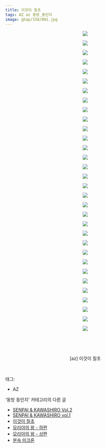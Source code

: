 ```yaml
---
title: 이것이 칠초
tags: AZ az 동방_동인지
image: ghap/158/001.jpg
---
```

<div class="article">
<p style="text-align: center; clear: none; float: none;"><img src="{{ site.nasurl }}/ghap/158/001.jpg"/></p>
<p style="text-align: center; clear: none; float: none;"><img src="{{ site.nasurl }}/ghap/158/002.jpg"/></p>
<p style="text-align: center; clear: none; float: none;"><img src="{{ site.nasurl }}/ghap/158/003.jpg"/></p>
<p style="text-align: center; clear: none; float: none;"><img src="{{ site.nasurl }}/ghap/158/004.jpg"/></p>
<p style="text-align: center; clear: none; float: none;"><img src="{{ site.nasurl }}/ghap/158/005.jpg"/></p>
<p style="text-align: center; clear: none; float: none;"><img src="{{ site.nasurl }}/ghap/158/006.jpg"/></p>
<p style="text-align: center; clear: none; float: none;"><img src="{{ site.nasurl }}/ghap/158/007.jpg"/></p>
<p style="text-align: center; clear: none; float: none;"><img src="{{ site.nasurl }}/ghap/158/008.jpg"/></p>
<p style="text-align: center; clear: none; float: none;"><img src="{{ site.nasurl }}/ghap/158/009.jpg"/></p>
<p style="text-align: center; clear: none; float: none;"><img src="{{ site.nasurl }}/ghap/158/010.jpg"/></p>
<p style="text-align: center; clear: none; float: none;"><img src="{{ site.nasurl }}/ghap/158/011.jpg"/></p>
<p style="text-align: center; clear: none; float: none;"><img src="{{ site.nasurl }}/ghap/158/012.jpg"/></p>
<p style="text-align: center; clear: none; float: none;"><img src="{{ site.nasurl }}/ghap/158/013.jpg"/></p>
<p style="text-align: center; clear: none; float: none;"><img src="{{ site.nasurl }}/ghap/158/014.jpg"/></p>
<p style="text-align: center; clear: none; float: none;"><img src="{{ site.nasurl }}/ghap/158/015.jpg"/></p>
<p style="text-align: center; clear: none; float: none;"><img src="{{ site.nasurl }}/ghap/158/016.jpg"/></p>
<p style="text-align: center; clear: none; float: none;"><img src="{{ site.nasurl }}/ghap/158/017.jpg"/></p>
<p style="text-align: center; clear: none; float: none;"><img src="{{ site.nasurl }}/ghap/158/018.jpg"/></p>
<p style="text-align: center; clear: none; float: none;"><img src="{{ site.nasurl }}/ghap/158/019.jpg"/></p>
<p style="text-align: center; clear: none; float: none;"><img src="{{ site.nasurl }}/ghap/158/020.jpg"/></p>
<p style="text-align: center; clear: none; float: none;"><img src="{{ site.nasurl }}/ghap/158/021.jpg"/></p>
<p style="text-align: center; clear: none; float: none;"><img src="{{ site.nasurl }}/ghap/158/022.jpg"/></p>
<p style="text-align: center; clear: none; float: none;"><img src="{{ site.nasurl }}/ghap/158/023.jpg"/></p>
<p style="text-align: center; clear: none; float: none;"><img src="{{ site.nasurl }}/ghap/158/024.jpg"/></p>
<p style="text-align: center; clear: none; float: none;"><img src="{{ site.nasurl }}/ghap/158/025.jpg"/></p>
<p style="text-align: center; clear: none; float: none;"><img src="{{ site.nasurl }}/ghap/158/026.jpg"/></p>
<p style="text-align: center; clear: none; float: none;"><img src="{{ site.nasurl }}/ghap/158/027.jpg"/></p>
<p style="text-align: center; clear: none; float: none;"><img src="{{ site.nasurl }}/ghap/158/028.jpg"/></p>
<p style="text-align: center; clear: none; float: none;"><img src="{{ site.nasurl }}/ghap/158/029.jpg"/></p>
<p style="text-align: center; clear: none; float: none;"><img src="{{ site.nasurl }}/ghap/158/030.jpg"/></p>
<p style="text-align: center; clear: none; float: none;"><img src="{{ site.nasurl }}/ghap/158/031.jpg"/></p>
<p style="text-align: center; clear: none; float: none;"><img src="{{ site.nasurl }}/ghap/158/032.jpg"/></p>
<p style="text-align: center; clear: none; float: none;"><br/></p>
<p style="text-align: center; clear: none; float: none;"><br/></p>
<p style="text-align: center; clear: none; float: none;">[az] 이것이 칠초</p>
<p><br/></p>
</div><div class="tagTrail">
<p>태그: </p>
<ul>
<li>AZ</li>
</ul>
</div><div class="another">
<p>'동방 동인지' 카테고리의 다른 글</p>
<ul>
<li><a href="/2016-06-18-ghap_160">SENPAI &amp; KAWASHIRO Vol.2</a></li>
<li><a href="/2016-06-18-ghap_159">SENPAI &amp; KAWASHIRO vol.1</a></li>
<li><a href="/2016-06-18-ghap_158">이것이 칠초</a></li>
<li><a href="/2016-06-18-ghap_157">모리야의 왕 - 하편</a></li>
<li><a href="/2016-06-18-ghap_156">모리야의 왕 - 상편</a></li>
<li><a href="/2016-06-18-ghap_155">분속 미크론</a></li>
</ul>
</div><div class="cb_module cb_fluid">
<div class="cb_wrt cb_profile">
</div><!-- commentList close -->
</div>